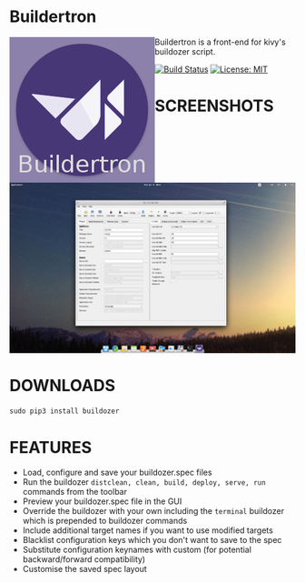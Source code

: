 # Buildertron

<img align="left" src="buildertron/buildertron.png?raw=true"/>

Buildertron is a front-end for kivy's buildozer script.

[![Build Status](https://travis-ci.org/swprojects/Buildertron.svg?branch=master)](https://travis-ci.org/swprojects/Buildertron)
[![License: MIT](https://img.shields.io/badge/License-MIT-yellow.svg)](https://opensource.org/licenses/MIT)


# SCREENSHOTS
<img align="center" src="resources/screenshots/main.png?raw=true"/>


# DOWNLOADS
`sudo pip3 install buildozer`


# FEATURES

- Load, configure and save your buildozer.spec files
- Run the buildozer `distclean, clean, build, deploy, serve, run` commands from the toolbar
- Preview your buildozer.spec file in the GUI
- Override the buildozer with your own including the `terminal` buildozer which is prepended to buildozer commands
- Include additional target names if you want to use modified targets
- Blacklist configuration keys which you don't want to save to the spec
- Substitute configuration keynames with custom (for potential backward/forward compatibility)
- Customise the saved spec layout
